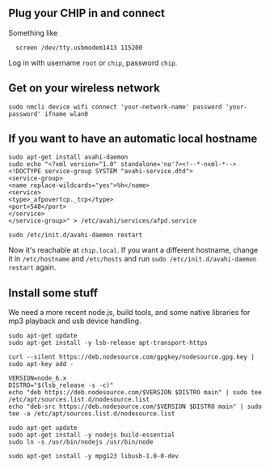 ## Plug your CHIP in and connect

Something like

      screen /dev/tty.usbmodem1413 115200

Log in with username `root` or `chip`, password `chip`.

## Get on your wireless network

    sudo nmcli device wifi connect 'your-network-name' password 'your-password' ifname wlan0

## If you want to have an automatic local hostname

    sudo apt-get install avahi-daemon
    sudo echo "<?xml version="1.0" standalone='no'?><!--*-nxml-*-->
    <!DOCTYPE service-group SYSTEM "avahi-service.dtd">
    <service-group>
    <name replace-wildcards="yes">%h</name>
    <service>
    <type>_afpovertcp._tcp</type>
    <port>548</port>
    </service>
    </service-group>" > /etc/avahi/services/afpd.service

    sudo /etc/init.d/avahi-daemon restart

Now it's reachable at `chip.local`. If you want a different hostname, change it in `/etc/hostname` and `/etc/hosts` and run `sudo /etc/init.d/avahi-daemon restart` again.

## Install some stuff

We need a more recent node.js, build tools, and some native libraries for mp3 playback and usb device handling.

    sudo apt-get update
    sudo apt-get install -y lsb-release apt-transport-https

    curl --silent https://deb.nodesource.com/gpgkey/nodesource.gpg.key | sudo apt-key add -

    VERSION=node_6.x
    DISTRO="$(lsb_release -s -c)"
    echo "deb https://deb.nodesource.com/$VERSION $DISTRO main" | sudo tee /etc/apt/sources.list.d/nodesource.list
    echo "deb-src https://deb.nodesource.com/$VERSION $DISTRO main" | sudo tee -a /etc/apt/sources.list.d/nodesource.list

    sudo apt-get update
    sudo apt-get install -y nodejs build-essential
    sudo ln -s /usr/bin/nodejs /usr/bin/node

    sudo apt-get install -y mpg123 libusb-1.0-0-dev
